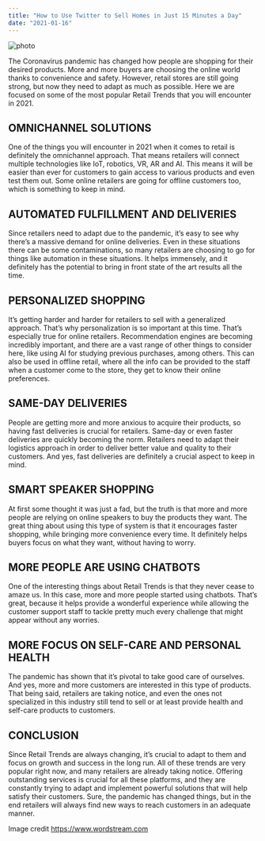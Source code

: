 ```yaml
---
title: "How to Use Twitter to Sell Homes in Just 15 Minutes a Day"
date: "2021-01-16"
---
```


![photo](ecommerce-trends-2021.png)

The Coronavirus pandemic has changed how people are shopping for their desired products. More and more buyers are choosing the online world thanks to convenience and safety. However, retail stores are still going strong, but now they need to adapt as much as possible. Here we are focused on some of the most popular Retail Trends that you will encounter in 2021.

## OMNICHANNEL SOLUTIONS

One of the things you will encounter in 2021 when it comes to retail is definitely the omnichannel approach. That means retailers will connect multiple technologies like IoT, robotics, VR, AR and AI. This means it will be easier than ever for customers to gain access to various products and even test them out. Some online retailers are going for offline customers too, which is something to keep in mind.

## AUTOMATED FULFILLMENT AND DELIVERIES

Since retailers need to adapt due to the pandemic, it’s easy to see why there’s a massive demand for online deliveries. Even in these situations there can be some contaminations, so many retailers are choosing to go for things like automation in these situations. It helps immensely, and it definitely has the potential to bring in front state of the art results all the time.

## PERSONALIZED SHOPPING

It’s getting harder and harder for retailers to sell with a generalized approach. That’s why personalization is so important at this time. That’s especially true for online retailers. Recommendation engines are becoming incredibly important, and there are a vast range of other things to consider here, like using AI for studying previous purchases, among others. This can also be used in offline retail, where all the info can be provided to the staff when a customer come to the store, they get to know their online preferences.

## SAME-DAY DELIVERIES

People are getting more and more anxious to acquire their products, so having fast deliveries is crucial for retailers. Same-day or even faster deliveries are quickly becoming the norm. Retailers need to adapt their logistics approach in order to deliver better value and quality to their customers. And yes, fast deliveries are definitely a crucial aspect to keep in mind.

## SMART SPEAKER SHOPPING

At first some thought it was just a fad, but the truth is that more and more people are relying on online speakers to buy the products they want. The great thing about using this type of system is that it encourages faster shopping, while bringing more convenience every time. It definitely helps buyers focus on what they want, without having to worry.

## MORE PEOPLE ARE USING CHATBOTS

One of the interesting things about Retail Trends is that they never cease to amaze us. In this case, more and more people started using chatbots. That’s great, because it helps provide a wonderful experience while allowing the customer support staff to tackle pretty much every challenge that might appear without any worries.

## MORE FOCUS ON SELF-CARE AND PERSONAL HEALTH

The pandemic has shown that it’s pivotal to take good care of ourselves. And yes, more and more customers are interested in this type of products. That being said, retailers are taking notice, and even the ones not specialized in this industry still tend to sell or at least provide health and self-care products to customers.

## CONCLUSION

Since Retail Trends are always changing, it’s crucial to adapt to them and focus on growth and success in the long run. All of these trends are very popular right now, and many retailers are already taking notice. Offering outstanding services is crucial for all these platforms, and they are constantly trying to adapt and implement powerful solutions that will help satisfy their customers. Sure, the pandemic has changed things, but in the end retailers will always find new ways to reach customers in an adequate manner.

Image credit https://www.wordstream.com

